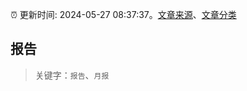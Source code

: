 :alarm_clock: 更新时间: 2024-05-27 08:37:37。[文章来源](/README.md)、[文章分类](/TAGS.md)

## 报告


> 关键字：`报告`、`月报`



